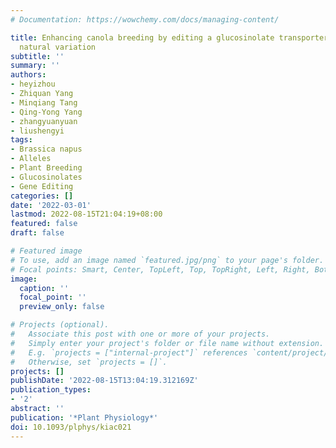 ```yaml
---
# Documentation: https://wowchemy.com/docs/managing-content/

title: Enhancing canola breeding by editing a glucosinolate transporter gene lacking
  natural variation
subtitle: ''
summary: ''
authors:
- heyizhou
- Zhiquan Yang
- Minqiang Tang
- Qing-Yong Yang
- zhangyuanyuan
- liushengyi
tags:
- Brassica napus
- Alleles
- Plant Breeding
- Glucosinolates
- Gene Editing
categories: []
date: '2022-03-01'
lastmod: 2022-08-15T21:04:19+08:00
featured: false
draft: false

# Featured image
# To use, add an image named `featured.jpg/png` to your page's folder.
# Focal points: Smart, Center, TopLeft, Top, TopRight, Left, Right, BottomLeft, Bottom, BottomRight.
image:
  caption: ''
  focal_point: ''
  preview_only: false

# Projects (optional).
#   Associate this post with one or more of your projects.
#   Simply enter your project's folder or file name without extension.
#   E.g. `projects = ["internal-project"]` references `content/project/deep-learning/index.md`.
#   Otherwise, set `projects = []`.
projects: []
publishDate: '2022-08-15T13:04:19.312169Z'
publication_types:
- '2'
abstract: ''
publication: '*Plant Physiology*'
doi: 10.1093/plphys/kiac021
---
```

